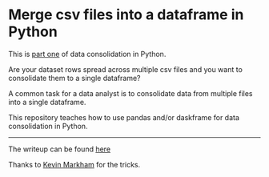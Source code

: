 # Merge csv files into a dataframe in Python

This is [part one](http://bit.ly/data_consolidation) of data consolidation in Python.

Are your dataset rows spread across multiple csv files and you want to consolidate them to a single dataframe?

A common task for a data analyst is to consolidate data from multiple files into a single dataframe.

This repository teaches how to use pandas and/or daskframe for data consolidation in Python.

---

The writeup can be found [here](https://bit.ly/data_consolidation)


Thanks to [Kevin Markham](https://www.dataschool.io/) for the tricks.
